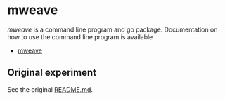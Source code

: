
# mweave

_mweave_ is a command line program and go package. Documentation on how to
use the command line program is available

+ [mweave](mweave.html)

## Original experiment

See the original [README.md](../README-v0.0.2.html).
